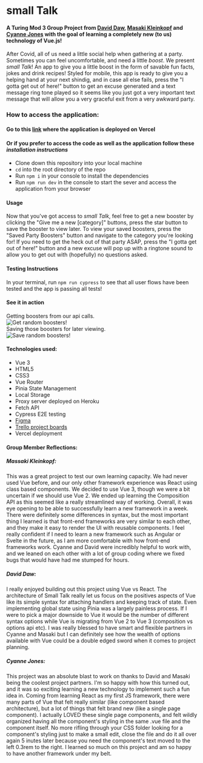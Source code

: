 # small Talk
#### A Turing Mod 3 Group Project from [David Daw](https://github.com/davidhdaw), [Masaki Kleinkopf](https://github.com/masaki-kleinkopf) and [Cyanne Jones](https://github.com/Cyanne-Jones) with the goal of learning a completely new (to us) technology of Vue.js!

After Covid, all of us need a little social help when gathering at a party. Sometimes you can feel uncomfortable, and need a little *boost*. We present *small Talk*! An app to give you a little boost in the form of savable fun facts, jokes and drink recipes! Styled for mobile, this app is ready to give you a helping hand at your next shindig, and in case all else fails, press the "I gotta get out of here!" button to get an excuse generated and a text message ring tone played so it seems like you just got a very important text message that will allow you a very graceful exit from a very awkward party. 

### How to access the application:
#### Go to this [link](https://small-talk-beta.vercel.app/) where the application is deployed on Vercel

#### Or if you prefer to access the code as well as the application follow these *installation instructions*

- Clone down this repository into your local machine
- `cd` into the root directory of the repo
- Run `npm i` in your console to install the dependencies
- Run `npm run dev` in the console to start the sever and access the application from your browser

#### Usage 

Now that you've got access to *small Talk*, feel free to get a new booster by clicking the "Give me a new [category]" buttons, press the star button to save the booster to view later. To view your saved boosters, press the "Saved Party Boosters" button and navigate to the category you're looking for! If you need to get the heck out of that party ASAP, press the "I gotta get out of here!" button and a new excuse will pop up with a ringtone sound to allow you to get out with (hopefully) no questions asked.

#### Testing Instructions
In your terminal, run `npm run cypress` to see that all user flows have been tested and the app is passing all tests!

#### See it in action 

Getting boosters from our api calls.  
![Get random boosters!](/src/assets/smallTalk1.gif "random boosters")  
Saving those boosters for later viewing.  
![Save random boosters!](/src/assets/smallTalk2.gif "save boosters")

#### Technologies used:
- Vue 3
- HTML5 
- CSS3
- Vue Router
- Pinia State Management
- Local Storage
- Proxy server deployed on Heroku
- Fetch API
- Cypress E2E testing
- [Figma](https://www.figma.com/file/5bYEkeECdvBnXR8QLTJzdJ/AwkwardPartyApp?node-id=0%3A1)
- [Trello project boards](https://trello.com/b/gGQtdn9i/stretch-tech)
- Vercel deployment

#### Group Member Reflections:

##### Massaki Kleinkopf:
This was a great project to test our own learning capacity. We had never used Vue before, and our only other framework experience was React using class based components. We decided to use Vue 3, though we were a bit uncertain if we should use Vue 2. We ended up learning the Composition API as this seemed like a really streamlined way of working. Overall, it was eye opening to be able to successfully learn a new framework in a week. There were definitely some differences in syntax, but the most important thing I learned is that front-end frameworks are very similar to each other, and they make it easy to render the UI with reusable components. I feel really confident if I need to learn a new framework such as Angular or Svelte in the future, as I am more comfortable with how front-end frameworks work. Cyanne and David were incredibly helpful to work with, and we leaned on each other with a lot of group coding where we fixed bugs that would have had me stumped for hours.
##### David Daw:
I really enjoyed building out this project using Vue vs React. The architecture of Small Talk really let us focus on the positives aspects of Vue like its simple syntax for attaching handlers and keeping track of state. Even implementing global state using Pinia was a largely painless process. If I were to pick a major downside to Vue it would be the number of different syntax options while Vue is migrating from Vue 2 to Vue 3 (composition vs options api etc). I was really blessed to have smart and flexible partners in Cyanne and Masaki but I can definitely see how the wealth of options available with Vue could be a double edged sword when it comes to project planning.

##### Cyanne Jones:
This project was an absolute blast to work on thanks to David and Masaki being the coolest project partners. I'm so happy with how this turned out, and it was so exciting learning a new technology to implement such a fun idea in. Coming from learning React as my first JS framework, there were many parts of Vue that felt really similar (like component based architecture), but a lot of things that felt brand new (like a single page component). I actually LOVED these single page components, and felt wildly organized having all the component's styling in the same .vue file and the component itself. No more rifling through your CSS folder looking for a component's styling just to make a small edit, close the file and do it all over again 5 inutes later because you need the component's text moved to the left 0.3rem to the right. I learned so much on this project and am so happy to have another framework under my belt. 